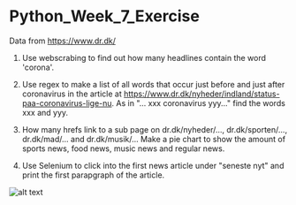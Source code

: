 # Python_Week_7_Exercise

Data from https://www.dr.dk/

1) Use webscrabing to find out how many headlines contain the word 'corona'.

2) Use regex to make a list of all words that occur just before and just after coronavirus in the article at https://www.dr.dk/nyheder/indland/status-paa-coronavirus-lige-nu. 
As in "... xxx coronavirus yyy..." find the words xxx and yyy. 

3) How many hrefs link to a sub page on dr.dk/nyheder/..., dr.dk/sporten/..., dr.dk/mad/... and dr.dk/musik/...
Make a pie chart to show the amount of sports news, food news, music news and regular news.

4) Use Selenium to click into the first news article under "seneste nyt" and print the first parapgraph of the article.

![alt text](https://i.imgur.com/H0iye0S.png)
